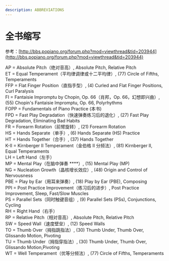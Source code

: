 ```yaml
---
description: ABBREVIATIONS
---
```


# 全书缩写

参考：[http://bbs.popiano.org/forum.php?mod=viewthread&tid=203944](http://bbs.popiano.org/forum.php?mod=viewthread&tid=203944)

AP = Absolute Pitch（绝对音高）, Absolute Pitch, Relative Pitch  
ET = Equal Temperament（平均律调律或十二平均律）, \(77\) Circle of Fifths, Temperaments  
FFP = Flat Finger Position（直指手型）, \(4\) Curled and Flat Finger Positions, Curl Paralysis  
FI = Fantaisie Impromptu by Chopin, Op. 66（肖邦，Op. 66，幻想即兴曲）, \(55\) Chopin's Fantaisie Impromptu, Op. 66, Polyrhythms  
FOPP = Fundamentals of Piano Practice \(本书\)  
FPD = Fast Play Degradation（快速弹奏练习后的退化）, \(27\) Fast Play Degradation, Eliminating Bad Habits   
FR = Forearm Rotation（前臂旋转）, \(21\) Forearm Rotation  
HS = Hands Separate（单手）, \(6\) Hands Separate \(HS\) Practice  
HT = Hands Together（合手）, \(37\) Hands Together  
K-II = Kirnberger II Temperament（金伯格 II 分频法）, \(81\) Kirnberger II, Equal Temperaments  
LH = Left Hand（左手）  
MP = Mental Play（在脑中弹奏 ****）, \(15\) Mental Play \(MP\)  
NG = Nucleation Growth（晶核增长效应）, \(48\) Origin and Control of Nervousness  
PBE = Play by Ear（用耳来弹奏）, \(18\) Play by Ear \(PBE\), Composing  
PPI = Post Practice Improvement（练习后的进步）, Post Practice Improvement, Sleep, Fast/Slow Muscles  
PS = Parallel Sets（同时触键音组）, \(9\) Parallel Sets \(PSs\), Conjunctions, Cycling  
RH = Right Hand（右手）  
RP = Relative Pitch（相对音高）, Absolute Pitch, Relative Pitch  
SW = Speed Wall（速度壁垒）, \(12\) Speed Walls  
TO = Thumb Over（拇指跳指法）, \(30\) Thumb Under, Thumb Over, Glissando Motion, Pivoting  
TU = Thumb Under（拇指穿指法）, \(30\) Thumb Under, Thumb Over, Glissando Motion,Pivoting   
WT = Well Temperament（优等分频法）, \(77\) Circle of Fifths, Temperaments

